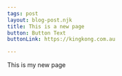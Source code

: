 ```yaml
---
tags: post
layout: blog-post.njk
title: This is a new page
button: Button Text
buttonLink: https://kingkong.com.au

---
```

This is my new page